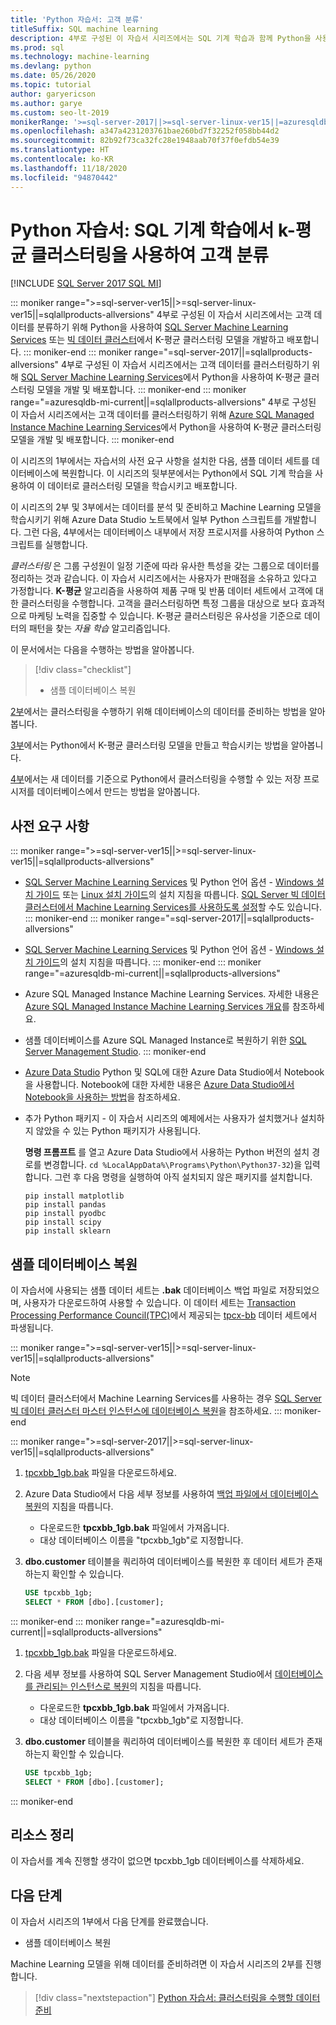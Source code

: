 ```yaml
---
title: 'Python 자습서: 고객 분류'
titleSuffix: SQL machine learning
description: 4부로 구성된 이 자습서 시리즈에서는 SQL 기계 학습과 함께 Python을 사용하여 데이터베이스에서 K-평균 클러스터링을 통해 고객을 분류합니다.
ms.prod: sql
ms.technology: machine-learning
ms.devlang: python
ms.date: 05/26/2020
ms.topic: tutorial
author: garyericson
ms.author: garye
ms.custom: seo-lt-2019
monikerRange: '>=sql-server-2017||>=sql-server-linux-ver15||=azuresqldb-mi-current||=sqlallproducts-allversions'
ms.openlocfilehash: a347a4231203761bae260bd7f32252f058bb44d2
ms.sourcegitcommit: 82b92f73ca32fc28e1948aab70f37f0efdb54e39
ms.translationtype: HT
ms.contentlocale: ko-KR
ms.lasthandoff: 11/18/2020
ms.locfileid: "94870442"
---
```

# <a name="python-tutorial-categorizing-customers-using-k-means-clustering-with-sql-machine-learning"></a>Python 자습서: SQL 기계 학습에서 k-평균 클러스터링을 사용하여 고객 분류
[!INCLUDE [SQL Server 2017 SQL MI](../../includes/applies-to-version/sqlserver2017-asdbmi.md)]

::: moniker range=">=sql-server-ver15||>=sql-server-linux-ver15||=sqlallproducts-allversions"
4부로 구성된 이 자습서 시리즈에서는 고객 데이터를 분류하기 위해 Python을 사용하여 [SQL Server Machine Learning Services](../sql-server-machine-learning-services.md) 또는 [빅 데이터 클러스터](../../big-data-cluster/machine-learning-services.md)에서 K-평균 클러스터링 모델을 개발하고 배포합니다.
::: moniker-end
::: moniker range="=sql-server-2017||=sqlallproducts-allversions"
4부로 구성된 이 자습서 시리즈에서는 고객 데이터를 클러스터링하기 위해 [SQL Server Machine Learning Services](../sql-server-machine-learning-services.md)에서 Python을 사용하여 K-평균 클러스터링 모델을 개발 및 배포합니다.
::: moniker-end
::: moniker range="=azuresqldb-mi-current||=sqlallproducts-allversions"
4부로 구성된 이 자습서 시리즈에서는 고객 데이터를 클러스터링하기 위해 [Azure SQL Managed Instance Machine Learning Services](/azure/azure-sql/managed-instance/machine-learning-services-overview)에서 Python을 사용하여 K-평균 클러스터링 모델을 개발 및 배포합니다.
::: moniker-end

이 시리즈의 1부에서는 자습서의 사전 요구 사항을 설치한 다음, 샘플 데이터 세트를 데이터베이스에 복원합니다. 이 시리즈의 뒷부분에서는 Python에서 SQL 기계 학습을 사용하여 이 데이터로 클러스터링 모델을 학습시키고 배포합니다.

이 시리즈의 2부 및 3부에서는 데이터를 분석 및 준비하고 Machine Learning 모델을 학습시키기 위해 Azure Data Studio 노트북에서 일부 Python 스크립트를 개발합니다. 그런 다음, 4부에서는 데이터베이스 내부에서 저장 프로시저를 사용하여 Python 스크립트를 실행합니다.

*클러스터링* 은 그룹 구성원이 일정 기준에 따라 유사한 특성을 갖는 그룹으로 데이터를 정리하는 것과 같습니다. 이 자습서 시리즈에서는 사용자가 판매점을 소유하고 있다고 가정합니다. **K-평균** 알고리즘을 사용하여 제품 구매 및 반품 데이터 세트에서 고객에 대한 클러스터링을 수행합니다. 고객을 클러스터링하면 특정 그룹을 대상으로 보다 효과적으로 마케팅 노력을 집중할 수 있습니다. K-평균 클러스터링은 유사성을 기준으로 데이터의 패턴을 찾는 *자율 학습* 알고리즘입니다.

이 문서에서는 다음을 수행하는 방법을 알아봅니다.

> [!div class="checklist"]
> * 샘플 데이터베이스 복원

[2부](python-clustering-model-prepare-data.md)에서는 클러스터링을 수행하기 위해 데이터베이스의 데이터를 준비하는 방법을 알아봅니다.

[3부](python-clustering-model-build.md)에서는 Python에서 K-평균 클러스터링 모델을 만들고 학습시키는 방법을 알아봅니다.

[4부](python-clustering-model-deploy.md)에서는 새 데이터를 기준으로 Python에서 클러스터링을 수행할 수 있는 저장 프로시저를 데이터베이스에서 만드는 방법을 알아봅니다.

## <a name="prerequisites"></a>사전 요구 사항

::: moniker range=">=sql-server-ver15||>=sql-server-linux-ver15||=sqlallproducts-allversions"
* [SQL Server Machine Learning Services](../sql-server-machine-learning-services.md) 및 Python 언어 옵션 - [Windows 설치 가이드](../install/sql-machine-learning-services-windows-install.md) 또는 [Linux 설치 가이드](../../linux/sql-server-linux-setup-machine-learning.md?toc=%252fsql%252fmachine-learning%252ftoc.json&view=sql-server-linux-ver15&preserve-view=true)의 설치 지침을 따릅니다. [SQL Server 빅 데이터 클러스터에서 Machine Learning Services를 사용하도록 설정](../../big-data-cluster/machine-learning-services.md)할 수도 있습니다.
::: moniker-end
::: moniker range="=sql-server-2017||=sqlallproducts-allversions"
* [SQL Server Machine Learning Services](../sql-server-machine-learning-services.md) 및 Python 언어 옵션 - [Windows 설치 가이드](../install/sql-machine-learning-services-windows-install.md)의 설치 지침을 따릅니다.
::: moniker-end
::: moniker range="=azuresqldb-mi-current||=sqlallproducts-allversions"
* Azure SQL Managed Instance Machine Learning Services. 자세한 내용은 [Azure SQL Managed Instance Machine Learning Services 개요](/azure/azure-sql/managed-instance/machine-learning-services-overview)를 참조하세요.

* 샘플 데이터베이스를 Azure SQL Managed Instance로 복원하기 위한 [SQL Server Management Studio](../../ssms/download-sql-server-management-studio-ssms.md).
::: moniker-end

* [Azure Data Studio](../../azure-data-studio/what-is.md) Python 및 SQL에 대한 Azure Data Studio에서 Notebook을 사용합니다. Notebook에 대한 자세한 내용은 [Azure Data Studio에서 Notebook을 사용하는 방법](../../azure-data-studio/notebooks/notebooks-guidance.md)을 참조하세요.

* 추가 Python 패키지 - 이 자습서 시리즈의 예제에서는 사용자가 설치했거나 설치하지 않았을 수 있는 Python 패키지가 사용됩니다.

  **명령 프롬프트** 를 열고 Azure Data Studio에서 사용하는 Python 버전의 설치 경로를 변경합니다. `cd %LocalAppData%\Programs\Python\Python37-32`)을 입력합니다. 그런 후 다음 명령을 실행하여 아직 설치되지 않은 패키지를 설치합니다.

  ```console
  pip install matplotlib
  pip install pandas
  pip install pyodbc
  pip install scipy
  pip install sklearn
  ```

## <a name="restore-the-sample-database"></a>샘플 데이터베이스 복원

이 자습서에 사용되는 샘플 데이터 세트는 **.bak** 데이터베이스 백업 파일로 저장되었으며, 사용자가 다운로드하여 사용할 수 있습니다. 이 데이터 세트는 [Transaction Processing Performance Council(TPC)](http://www.tpc.org/)에서 제공되는 [tpcx-bb](http://www.tpc.org/tpcx-bb/default5.asp) 데이터 세트에서 파생됩니다.

::: moniker range=">=sql-server-ver15||>=sql-server-linux-ver15||=sqlallproducts-allversions"
> [!NOTE]
> 빅 데이터 클러스터에서 Machine Learning Services를 사용하는 경우 [SQL Server 빅 데이터 클러스터 마스터 인스턴스에 데이터베이스 복원](../../big-data-cluster/data-ingestion-restore-database.md)을 참조하세요.
::: moniker-end

::: moniker range=">=sql-server-2017||>=sql-server-linux-ver15||=sqlallproducts-allversions"
1. [tpcxbb_1gb.bak](https://sqlchoice.blob.core.windows.net/sqlchoice/static/tpcxbb_1gb.bak) 파일을 다운로드하세요.

1. Azure Data Studio에서 다음 세부 정보를 사용하여 [백업 파일에서 데이터베이스 복원](../../azure-data-studio/tutorial-backup-restore-sql-server.md#restore-a-database-from-a-backup-file)의 지침을 따릅니다.

   * 다운로드한 **tpcxbb_1gb.bak** 파일에서 가져옵니다.
   * 대상 데이터베이스 이름을 "tpcxbb_1gb"로 지정합니다.

1. **dbo.customer** 테이블을 쿼리하여 데이터베이스를 복원한 후 데이터 세트가 존재하는지 확인할 수 있습니다.

    ```sql
    USE tpcxbb_1gb;
    SELECT * FROM [dbo].[customer];
    ```
::: moniker-end
::: moniker range="=azuresqldb-mi-current||=sqlallproducts-allversions"
1. [tpcxbb_1gb.bak](https://sqlchoice.blob.core.windows.net/sqlchoice/static/tpcxbb_1gb.bak) 파일을 다운로드하세요.

1. 다음 세부 정보를 사용하여 SQL Server Management Studio에서 [데이터베이스를 관리되는 인스턴스로 복원](/azure/sql-database/sql-database-managed-instance-get-started-restore)의 지침을 따릅니다.

   * 다운로드한 **tpcxbb_1gb.bak** 파일에서 가져옵니다.
   * 대상 데이터베이스 이름을 "tpcxbb_1gb"로 지정합니다.

1. **dbo.customer** 테이블을 쿼리하여 데이터베이스를 복원한 후 데이터 세트가 존재하는지 확인할 수 있습니다.

    ```sql
    USE tpcxbb_1gb;
    SELECT * FROM [dbo].[customer];
    ```
::: moniker-end

## <a name="clean-up-resources"></a>리소스 정리

이 자습서를 계속 진행할 생각이 없으면 tpcxbb_1gb 데이터베이스를 삭제하세요.

## <a name="next-steps"></a>다음 단계

이 자습서 시리즈의 1부에서 다음 단계를 완료했습니다.

* 샘플 데이터베이스 복원

Machine Learning 모델을 위해 데이터를 준비하려면 이 자습서 시리즈의 2부를 진행합니다.

> [!div class="nextstepaction"]
> [Python 자습서: 클러스터링을 수행할 데이터 준비](python-clustering-model-prepare-data.md)